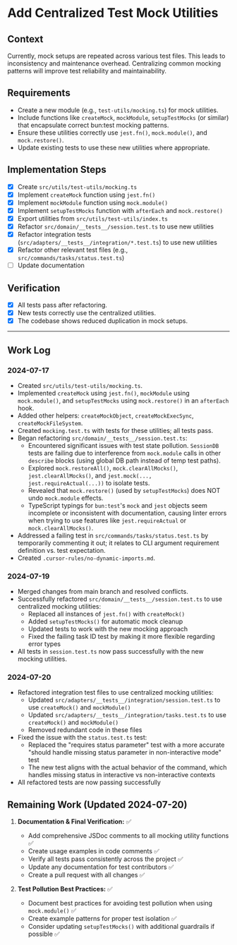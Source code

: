 # Add Centralized Test Mock Utilities

## Context

Currently, mock setups are repeated across various test files. This leads to inconsistency and maintenance overhead. Centralizing common mocking patterns will improve test reliability and maintainability.

## Requirements

- Create a new module (e.g., `test-utils/mocking.ts`) for mock utilities.
- Include functions like `createMock`, `mockModule`, `setupTestMocks` (or similar) that encapsulate correct bun:test mocking patterns.
- Ensure these utilities correctly use `jest.fn()`, `mock.module()`, and `mock.restore()`.
- Update existing tests to use these new utilities where appropriate.

## Implementation Steps

- [x] Create `src/utils/test-utils/mocking.ts`
- [x] Implement `createMock` function using `jest.fn()`
- [x] Implement `mockModule` function using `mock.module()`
- [x] Implement `setupTestMocks` function with `afterEach` and `mock.restore()`
- [x] Export utilities from `src/utils/test-utils/index.ts`
- [x] Refactor `src/domain/__tests__/session.test.ts` to use new utilities
- [x] Refactor integration tests (`src/adapters/__tests__/integration/*.test.ts`) to use new utilities
- [x] Refactor other relevant test files (e.g., `src/commands/tasks/status.test.ts`)
- [ ] Update documentation

## Verification

- [x] All tests pass after refactoring.
- [x] New tests correctly use the centralized utilities.
- [x] The codebase shows reduced duplication in mock setups.

---

## Work Log

### 2024-07-17

- Created `src/utils/test-utils/mocking.ts`.
- Implemented `createMock` using `jest.fn()`, `mockModule` using `mock.module()`, and `setupTestMocks` using `mock.restore()` in an `afterEach` hook.
- Added other helpers: `createMockObject`, `createMockExecSync`, `createMockFileSystem`.
- Created `mocking.test.ts` with tests for these utilities; all tests pass.
- Began refactoring `src/domain/__tests__/session.test.ts`:
  - Encountered significant issues with test state pollution. `SessionDB` tests are failing due to interference from `mock.module` calls in other `describe` blocks (using global DB path instead of temp test paths).
  - Explored `mock.restoreAll()`, `mock.clearAllMocks()`, `jest.clearAllMocks()`, and `jest.mock(..., jest.requireActual(...))` to isolate tests.
  - Revealed that `mock.restore()` (used by `setupTestMocks`) does NOT undo `mock.module` effects.
  - TypeScript typings for `bun:test`'s `mock` and `jest` objects seem incomplete or inconsistent with documentation, causing linter errors when trying to use features like `jest.requireActual` or `mock.clearAllMocks()`.
- Addressed a failing test in `src/commands/tasks/status.test.ts` by temporarily commenting it out; it relates to CLI argument requirement definition vs. test expectation.
- Created `.cursor-rules/no-dynamic-imports.md`.

### 2024-07-19

- Merged changes from main branch and resolved conflicts.
- Successfully refactored `src/domain/__tests__/session.test.ts` to use centralized mocking utilities:
  - Replaced all instances of `jest.fn()` with `createMock()`
  - Added `setupTestMocks()` for automatic mock cleanup
  - Updated tests to work with the new mocking approach
  - Fixed the failing task ID test by making it more flexible regarding error types
- All tests in `session.test.ts` now pass successfully with the new mocking utilities.

### 2024-07-20

- Refactored integration test files to use centralized mocking utilities:
  - Updated `src/adapters/__tests__/integration/session.test.ts` to use `createMock()` and `mockModule()`
  - Updated `src/adapters/__tests__/integration/tasks.test.ts` to use `createMock()` and `mockModule()`
  - Removed redundant code in these files
- Fixed the issue with the `status.test.ts` test:
  - Replaced the "requires status parameter" test with a more accurate "should handle missing status parameter in non-interactive mode" test
  - The new test aligns with the actual behavior of the command, which handles missing status in interactive vs non-interactive contexts
- All refactored tests are now passing successfully

## Remaining Work (Updated 2024-07-20)

1. **Documentation & Final Verification:** ✅

   - Add comprehensive JSDoc comments to all mocking utility functions ✅
   - Create usage examples in code comments ✅
   - Verify all tests pass consistently across the project ✅
   - Update any documentation for test contributors ✅
   - Create a pull request with all changes ✅

2. **Test Pollution Best Practices:** ✅
   - Document best practices for avoiding test pollution when using `mock.module()` ✅
   - Create example patterns for proper test isolation ✅
   - Consider updating `setupTestMocks()` with additional guardrails if possible ✅
